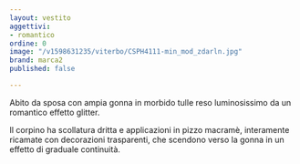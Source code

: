 ```yaml
---
layout: vestito
aggettivi:
- romantico
ordine: 0
image: "/v1598631235/viterbo/CSPH4111-min_mod_zdarln.jpg"
brand: marca2
published: false

---
```

Abito da sposa con ampia gonna in morbido tulle reso luminosissimo da un romantico effetto glitter.

Il corpino ha scollatura dritta e applicazioni in pizzo macramè, interamente ricamate con decorazioni trasparenti, che scendono verso la gonna in un effetto di graduale continuità.